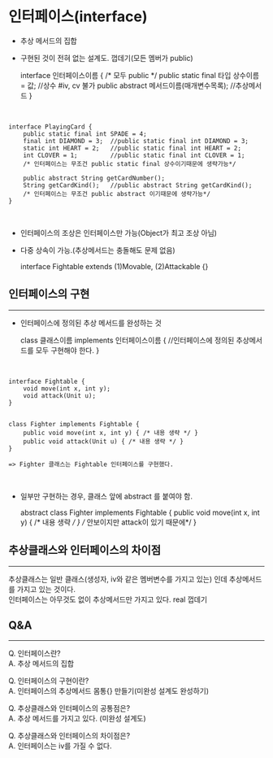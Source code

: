 인터페이스(interface)
=========================

* 추상 메서드의 집합
* 구현된 것이 전혀 없는 설계도. 껍데기(모든 멤버가 public)

    
    interface 인터페이스이름 {
        /* 모두 public */
        public static final 타입 상수이름 = 값; //상수 #iv, cv 불가
        public abstract 메서드이름(매개변수목록);  //추상메서드
    }
<br>

    interface PlayingCard {
        public static final int SPADE = 4;
        final int DIAMOND = 3;  //public static final int DIAMOND = 3;
        static int HEART = 2;   //public static final int HEART = 2;
        int CLOVER = 1;         //public static final int CLOVER = 1;   
        /* 인터페이스는 무조건 public static final 상수이기때문에 생략가능*/

        public abstract String getCardNumber();
        String getCardKind();   //public abstract String getCardKind();  
        /* 인터페이스는 무조건 public abstract 이기때문에 생략가능*/
    }
    
<br>  

* 인터페이스의 조상은 인터페이스만 가능(Object가 최고 조상 아님)
* 다중 상속이 가능.(추상메서드는 충돌해도 문제 없음)


    interface Fightable extends (1)Movable, (2)Attackable {}


인터페이스의 구현
---------
*****

* 인터페이스에 정의된 추상 메서드를 완성하는 것


    class 클래스이름 implements 인터페이스이름 {
        //인터페이스에 정의된 추상메서드를 모두 구현해야 한다.
    }

<br>

    interface Fightable {
        void move(int x, int y);
        void attack(Unit u);
    }


    class Fighter implements Fightable {
        public void move(int x, int y) { /* 내용 생략 */ }
        public void attack(Unit u) { /* 내용 생략 */ }
    }

    => Fighter 클래스는 Fightable 인터페이스를 구현했다.

<br>  

* 일부만 구현하는 경우, 클래스 앞에 abstract 를 붙여야 함.


    abstract class Fighter implements Fightable {
        public void move(int x, int y) { /* 내용 생략 */ }
        /* 안보이지만 attack이 있기 때문에*/
    }





추상클래스와 인터페이스의 차이점
---------
*****

추상클래스는 일반 클래스(생성자, iv와 같은 멤버변수를 가지고 있는) 인데 추상메서드를 가지고 있는 것이다.  
인터페이스는 아무것도 없이 추상메서드만 가지고 있다. real 껍데기



Q&A
---------
*****

Q. 인터페이스란?  
A. 추상 메서드의 집합  

Q. 인터페이스의 구현이란?  
A. 인터페이스의 추상메서드 몸통{} 만들기(미완성 설계도 완성하기)  

Q. 추상클래스와 인터페이스의 공통점은?  
A. 추상 메서드를 가지고 있다. (미완성 설계도)

Q. 추상클래스와 인터페이스의 차이점은?  
A. 인터페이스는 iv를 가질 수 없다. 


















